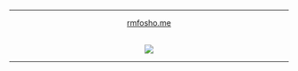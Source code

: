 
---

<div align="center">
  <a href="rmfosho.me">rmfosho.me</a>
<br />
<br />
  
![](https://komarev.com/ghpvc/?username=DwifteJB&color=green)

  </div>
  


---


